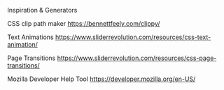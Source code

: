 Inspiration & Generators

CSS clip path maker
https://bennettfeely.com/clippy/

Text Animations
https://www.sliderrevolution.com/resources/css-text-animation/

Page Transitions
https://www.sliderrevolution.com/resources/css-page-transitions/

Mozilla Developer Help Tool
https://developer.mozilla.org/en-US/
